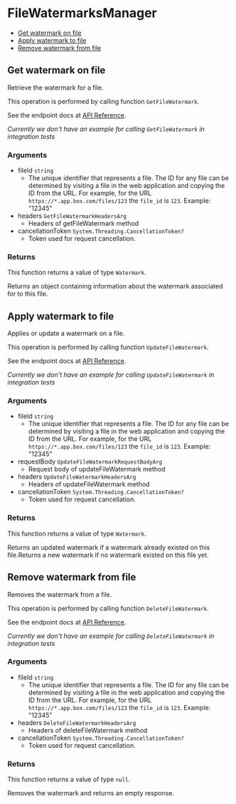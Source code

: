 # FileWatermarksManager


- [Get watermark on file](#get-watermark-on-file)
- [Apply watermark to file](#apply-watermark-to-file)
- [Remove watermark from file](#remove-watermark-from-file)

## Get watermark on file

Retrieve the watermark for a file.

This operation is performed by calling function `GetFileWatermark`.

See the endpoint docs at
[API Reference](https://developer.box.com/reference/get-files-id-watermark/).

*Currently we don't have an example for calling `GetFileWatermark` in integration tests*

### Arguments

- fileId `string`
  - The unique identifier that represents a file.  The ID for any file can be determined by visiting a file in the web application and copying the ID from the URL. For example, for the URL `https://*.app.box.com/files/123` the `file_id` is `123`. Example: "12345"
- headers `GetFileWatermarkHeadersArg`
  - Headers of getFileWatermark method
- cancellationToken `System.Threading.CancellationToken?`
  - Token used for request cancellation.


### Returns

This function returns a value of type `Watermark`.

Returns an object containing information about the
watermark associated for to this file.


## Apply watermark to file

Applies or update a watermark on a file.

This operation is performed by calling function `UpdateFileWatermark`.

See the endpoint docs at
[API Reference](https://developer.box.com/reference/put-files-id-watermark/).

*Currently we don't have an example for calling `UpdateFileWatermark` in integration tests*

### Arguments

- fileId `string`
  - The unique identifier that represents a file.  The ID for any file can be determined by visiting a file in the web application and copying the ID from the URL. For example, for the URL `https://*.app.box.com/files/123` the `file_id` is `123`. Example: "12345"
- requestBody `UpdateFileWatermarkRequestBodyArg`
  - Request body of updateFileWatermark method
- headers `UpdateFileWatermarkHeadersArg`
  - Headers of updateFileWatermark method
- cancellationToken `System.Threading.CancellationToken?`
  - Token used for request cancellation.


### Returns

This function returns a value of type `Watermark`.

Returns an updated watermark if a watermark already
existed on this file.Returns a new watermark if no watermark existed on
this file yet.


## Remove watermark from file

Removes the watermark from a file.

This operation is performed by calling function `DeleteFileWatermark`.

See the endpoint docs at
[API Reference](https://developer.box.com/reference/delete-files-id-watermark/).

*Currently we don't have an example for calling `DeleteFileWatermark` in integration tests*

### Arguments

- fileId `string`
  - The unique identifier that represents a file.  The ID for any file can be determined by visiting a file in the web application and copying the ID from the URL. For example, for the URL `https://*.app.box.com/files/123` the `file_id` is `123`. Example: "12345"
- headers `DeleteFileWatermarkHeadersArg`
  - Headers of deleteFileWatermark method
- cancellationToken `System.Threading.CancellationToken?`
  - Token used for request cancellation.


### Returns

This function returns a value of type `null`.

Removes the watermark and returns an empty response.


